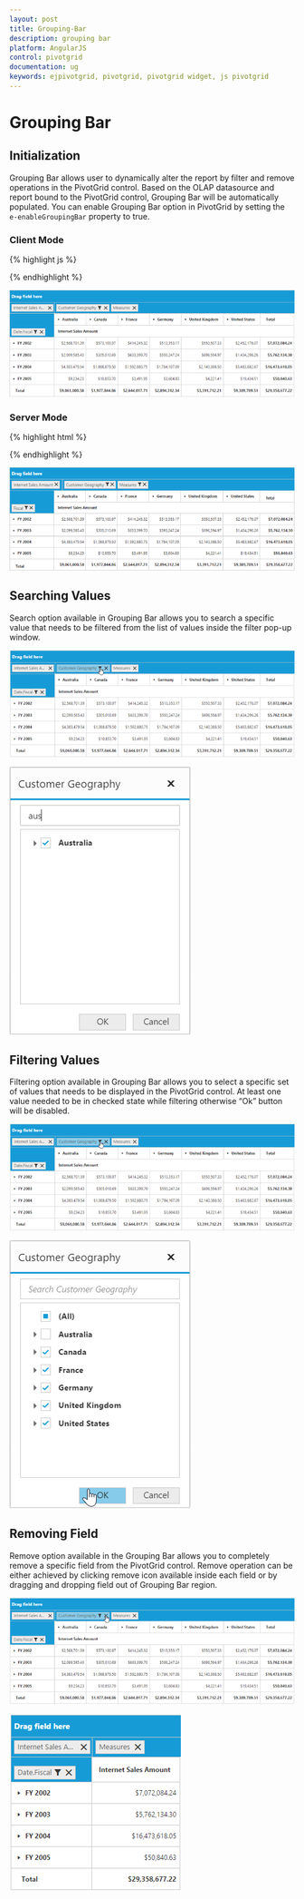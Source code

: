 ```yaml
---
layout: post
title: Grouping-Bar
description: grouping bar
platform: AngularJS
control: pivotgrid
documentation: ug
keywords: ejpivotgrid, pivotgrid, pivotgrid widget, js pivotgrid 
---
```


# Grouping Bar

## Initialization 
Grouping Bar allows user to dynamically alter the report by filter and remove operations in the PivotGrid control. Based on the OLAP datasource and report bound to the PivotGrid control, Grouping Bar will be automatically populated. You can enable Grouping Bar option in PivotGrid by setting the `e-enableGroupingBar` property to true.

### Client Mode

{% highlight js %}

<div ng-controller="PivotGridCtrl">
    <div id="PivotGrid1" ej-pivotgrid e-datasource="datasource" e-enableGroupingBar="true" />
</div>
<script>
    angular.module("PivotGridApp",["ejangular"]).controller('PivotGridCtrl', function ($scope) {
        $scope.dataSource = {
            data: "http://bi.syncfusion.com/olap/msmdpump.dll", //data source
            catalog: "Adventure Works DW 2008 SE",
            cube: "Adventure Works",
            rows: [
                {
                    fieldName: "[Date].[Fiscal]"
                }
            ],
            columns: [
                {
                    fieldName: "[Customer].[Customer Geography]"
                }
            ],
            values: [
                {
                    measures: [
                        {
                            fieldName: "[Measures].[Internet Sales Amount]"
                        }
                    ],
                    axis: "columns"
                }
            ]
        };
        $scope.datasource = $scope.dataSource;
    })
</script>

{% endhighlight %}

![](Grouping-Bar_images/olapclientgroupingbar.png)


### Server Mode

{% highlight html %}

<div ng-controller="PivotGridCtrl">
    <div id="PivotGrid1" ej-pivotgrid e-url="url" e-enableGroupingBar="true" />
</div>
<script>
    angular.module("PivotGridApp",["ejangular"]).controller('PivotGridCtrl', function ($scope) 
    {
        $scope.url = "/Olap";
    });
</script>

{% endhighlight %}

![](Grouping-Bar_images/olapgroupingbar.png)

## Searching Values
Search option available in Grouping Bar allows you to search a specific value that needs to be filtered from the list of values inside the filter pop-up window.

![](Grouping-Bar_images/OlapClntFiltering.png)

![](Grouping-Bar_images/olapclientsearching.png)

## Filtering Values
Filtering option available in Grouping Bar allows you to select a specific set of values that needs to be displayed in the PivotGrid control. At least one value needed to be in checked state while filtering otherwise “Ok” button will be disabled.

![](Grouping-Bar_images/OlapClntFiltering.png)

![](Grouping-Bar_images/olapclientfiltering.png)

## Removing Field
Remove option available in the Grouping Bar allows you to completely remove a specific field from the PivotGrid control. Remove operation can be either achieved by clicking remove icon available inside each field or by dragging and dropping field out of Grouping Bar region.

![](Grouping-Bar_images/Olapclientremove.png)

![](Grouping-Bar_images/OlapAFRemoving.png)


